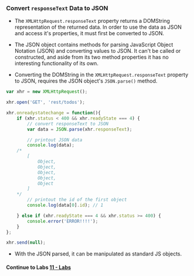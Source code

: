 ### Convert `responseText` Data to JSON
* The `XMLHttpRequest.responseText` property returns a DOMString representation of the returned data. In order to use the data as JSON and access it's properties, it must first be converted to JSON.
  
* The JSON object contains methods for parsing JavaScript Object Notation (JSON) and converting values to JSON. It can't be called or constructed, and aside from its two method properties it has no interesting functionality of its own.
  
* Converting the DOMString in the `XMLHttpRequest.responseText` property to JSON, requires the JSON object's `JSON.parse()` method.
  
```javascript
var xhr = new XMLHttpRequest();

xhr.open('GET', 'rest/todos');

xhr.onreadystatechange = function(){
	if (xhr.status < 400 && xhr.readyState === 4) {
		// convert responseText to JSON
		var data = JSON.parse(xhr.responseText);

		// printout JSON data
		console.log(data);
	/*
		[
			Object,
			Object,
			Object,
			Object,
			Object
		]
	*/
		// printout the id of the first object
		console.log(data[0].id); // 1

	} else if (xhr.readyState === 4 && xhr.status >= 400) {
		console.error('ERROR!!!!');
	}
};

xhr.send(null);
```
  
* With the JSON parsed, it can be manipulated as standard JS objects.
  
#### Continue to Labs [11 - Labs](11_Labs.md)